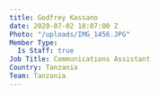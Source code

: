 ```yaml
---
title: Godfrey Kassano
date: 2020-07-02 18:07:00 Z
Photo: "/uploads/IMG_1456.JPG"
Member Type:
  Is Staff: true
Job Title: Communications Assistant
Country: Tanzania
Team: Tanzania
---
```


